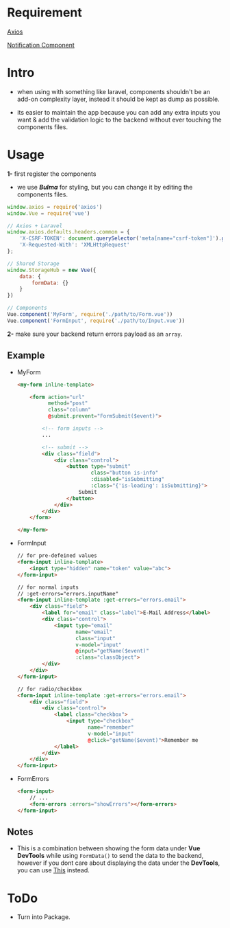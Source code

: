 # Requirement

[Axios](https://github.com/mzabriskie/axios)

[Notification Component](https://github.com/ctf0/Notification-Component)

# Intro
- when using with something like laravel, components shouldn't be an add-on complexity layer, instead it should be kept as dump as possible.

- its easier to maintain the app because you can add any extra inputs you want & add the validation logic to the backend without ever touching the components files.

# Usage
**1-** first register the components

- we use ***Bulma*** for styling, but you can change it by editing the components files.

```js
window.axios = require('axios')
window.Vue = require('vue')

// Axios + Laravel
window.axios.defaults.headers.common = {
    'X-CSRF-TOKEN': document.querySelector('meta[name="csrf-token"]').getAttribute('content'),
    'X-Requested-With': 'XMLHttpRequest'
};

// Shared Storage
window.StorageHub = new Vue({
    data: {
        formData: {}
    }
})

// Components
Vue.component('MyForm', require('./path/to/Form.vue'))
Vue.component('FormInput', require('./path/to/Input.vue'))
```

**2-** make sure your backend return errors payload as an `array`.

## Example
- MyForm
    ```html
    <my-form inline-template>

        <form action="url"
              method="post"
              class="column"
              @submit.prevent="FormSubmit($event)">

            <!-- form inputs -->
            ...

            <!-- submit -->
            <div class="field">
                <div class="control">
                    <button type="submit"
                            class="button is-info"
                            :disabled="isSubmitting"
                            :class="{'is-loading': isSubmitting}">
                        Submit
                    </button>
                </div>
            </div>
        </form>

    </my-form>
    ```

- FormInput
    ```html
    // for pre-defeined values
    <form-input inline-template>
        <input type="hidden" name="token" value="abc">
    </form-input>

    // for normal inputs
    // :get-errors="errors.inputName"
    <form-input inline-template :get-errors="errors.email">
        <div class="field">
            <label for="email" class="label">E-Mail Address</label>
            <div class="control">
                <input type="email"
                       name="email"
                       class="input"
                       v-model="input"
                       @input="getName($event)"
                       :class="classObject">
            </div>
        </div>
    </form-input>

    // for radio/checkbox
    <form-input inline-template :get-errors="errors.email">
        <div class="field">
            <div class="control">
                <label class="checkbox">
                    <input type="checkbox"
                           name="remember"
                           v-model="input"
                           @click="getName($event)">Remember me
                </label>
            </div>
        </div>
    </form-input>
    ```

- FormErrors
    ```html
    <form-input>
        // ...
        <form-errors :errors="showErrors"></form-errors>
    </form-input>
    ```

## Notes

- This is a combination between showing the form data under **Vue DevTools** while using `FormData()` to send the data to the backend,
however if you dont care about displaying the data under the **DevTools**, you can use [This](https://github.com/ctf0/anonymous-form-component/tree/FormData) instead.

# ToDo

* Turn into Package.
